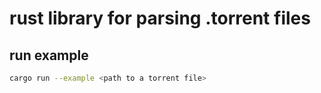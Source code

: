 # rust library for parsing .torrent files

## run example

```bash
cargo run --example <path to a torrent file> 
```

